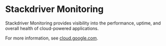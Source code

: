 # Stackdriver Monitoring

Stackdriver Monitoring provides visibility into the performance, uptime, and overall health of cloud-powered applications.

For more information, see [cloud.google.com](https://cloud.google.com/monitoring/).
